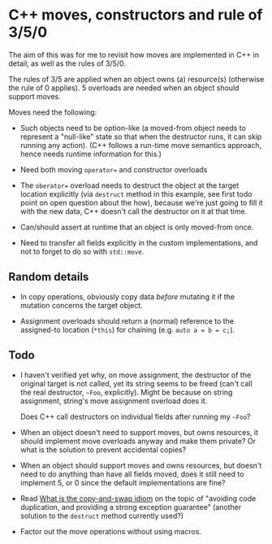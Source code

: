 # C++ moves, constructors and rule of 3/5/0

The aim of this was for me to revisit how moves are implemented in C++
in detail, as well as the rules of 3/5/0.

The rules of 3/5 are applied when an object owns (a) resource(s) (otherwise
the rule of 0 applies). 5 overloads are needed when an object should
support moves.

Moves need the following:

- Such objects need to be option-like (a moved-from object needs to
  represent a "null-like" state so that when the destructor runs, it
  can skip running any action). (C++ follows a run-time move semantics
  approach, hence needs runtime information for this.)

- Need both moving `operator=` and constructor overloads

- The `oberator=` overload needs to destruct the object at the target
  location explicitly (via `destruct` method in this example, see
  first todo point on open question about the how), because we're just
  going to fill it with the new data, C++ doesn't call the destructor
  on it at that time.

- Can/should assert at runtime that an object is only moved-from once.

- Need to transfer all fields explicitly in the custom
  implementations, and not to forget to do so with `std::move`.

## Random details

- In copy operations, obviously copy data *before* mutating it if the
  mutation concerns the target object.

- Assignment overloads should return a (normal) reference to the
  assigned-to location (`*this`) for chaining (e.g. `auto a = b = c;`).

## Todo

* I haven't verified yet why, on move assignment, the destructor of
  the original target is not called, yet its string seems to be freed
  (can't call the real destructor, `~Foo`, explicitly). Might be because on
  string assignment, string's move assignment overload does it.
  
  Does C++ call destructors on individual fields after running my `~Foo`?

* When an object doesn't need to support moves, but owns resources, it
  should implement move overloads anyway and make them private? Or
  what is the solution to prevent accidental copies?

* When an object should support moves and owns resources, but doesn't
  need to do anything than have all fields moved, does it still need
  to implement 5, or 0 since the default implementations are fine?

* Read [What is the copy-and-swap idiom](https://stackoverflow.com/questions/3279543/what-is-the-copy-and-swap-idiom)
  on the topic of "avoiding code duplication, and providing a strong
  exception guarantee" (another solution to the `destruct` method
  currently used?)

* Factor out the move operations without using macros.
